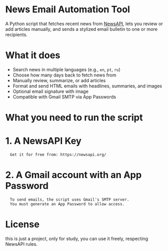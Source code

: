 # News Email Automation Tool

A Python script that fetches recent news from [NewsAPI](https://newsapi.org/), lets you review or add articles manually, and sends a stylized email bulletin to one or more recipients.

# What it does

- Search news in multiple languages (e.g., `en`, `pt`, `ru`)
- Choose how many days back to fetch news from
- Manually review, summarize, or add articles
- Format and send HTML emails with headlines, summaries, and images
- Optional email signature with image
- Compatible with Gmail SMTP via App Passwords

# What you need to run the script

   # 1. A NewsAPI Key
      Get it for free from: https://newsapi.org/

   # 2. A Gmail account with an App Password
      To send emails, the script uses Gmail's SMTP server.  
      You must generate an App Password to allow access.

# License
   this is just a project, only for study, you can use it freely, respecting NewsAPI rules.